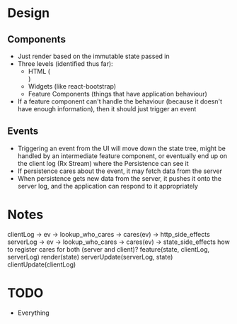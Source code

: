Design
======

Components
----------
* Just render based on the immutable state passed in
* Three levels (identified thus far):
  * HTML (<div></div>)
  * Widgets (like react-bootstrap)
  * Feature Components (things that have application behaviour)
* If a feature component can't handle the behaviour (because it doesn't have
  enough information), then it should just trigger an event

Events
------
* Triggering an event from the UI will move down the state tree, might be
  handled by an intermediate feature component, or eventually end up on the
  client log (Rx Stream) where the Persistence can see it
* If persistence cares about the event, it may fetch data from the server
* When persistence gets new data from the server, it pushes it onto the server
  log, and the application can respond to it appropriately

Notes
=====
clientLog -> ev -> lookup_who_cares -> cares(ev) -> http_side_effects
serverLog -> ev -> lookup_who_cares -> cares(ev) -> state_side_effects
how to register cares for both (server and client)?
feature(state, clientLog, serverLog)
 render(state)
 serverUpdate(serverLog, state)
 clientUpdate(clientLog)

TODO
====
* Everything
